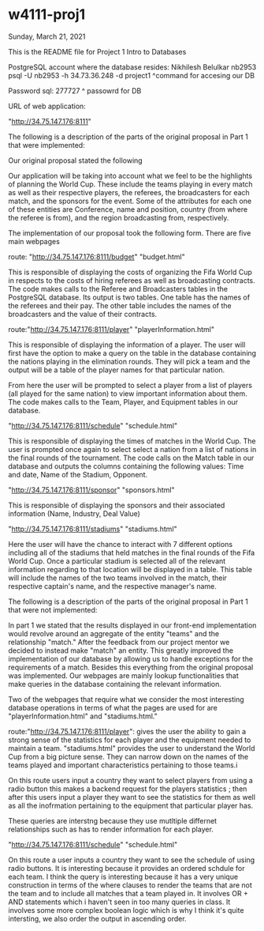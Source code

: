 # w4111-proj1

Sunday, March 21, 2021

This is the README file for Project 1 Intro to Databases

PostgreSQL account where the database resides:
Nikhilesh Belulkar	nb2953
psql -U nb2953 -h 34.73.36.248 -d project1
^command for accesing our DB

Password sql: 
277727
^ passowrd for DB


URL of web application:

"http://34.75.147.176:8111"

The following is a description of the parts of the original proposal in Part 1 that were implemented:


Our original proposal stated the following 

Our application will be taking into account what we feel to be the highlights of planning the World Cup. 
These include the teams playing in every match as well as their respective players, the referees, the broadcasters 
for each match, and the sponsors for the event. Some of the attributes for each one of these entities are Conference, 
name and position, country (from where the referee is from), and the region broadcasting from, respectively.


The implementation of our proposal took the following form. There are five main webpages

route: "http://34.75.147.176:8111/budget"
"budget.html"

This is responsible of displaying the costs of organizing the Fifa World Cup in respects to the
costs of hiring referees as well as broadcasting contracts. The code makes
calls to the Referee and Broadcasters tables in the PostgreSQL database. Its output is two tables. One
table has the names of the referees and their pay. The other table includes the names of the broadcasters 
and the value of their contracts.

route:"http://34.75.147.176:8111/player"
"playerInformation.html"

This is responsible of displaying the information of a player. The user will first have the option to
make a query on the table in the database containing the nations playing in the elimination rounds. They 
will pick a team and the output will be a table of the player names for that particular nation.

From here the user will be prompted to select a player from a list of players (all played for the same
nation) to view important information about them. The code makes calls to the Team, Player, and Equipment
tables in our database.

"http://34.75.147.176:8111/schedule"
"schedule.html"

This is responsible of displaying the times of matches in the World Cup. The user is prompted once again to
select select a nation from a list of nations in the final rounds of the tournament. The code calls on the Match
table in our database and outputs the columns containing the following values: Time and date, Name of the Stadium,
Opponent.

"http://34.75.147.176:8111/sponsor"
"sponsors.html"

This is responsible of displaying the sponsors and their associated information (Name, Industry, Deal Value)


"http://34.75.147.176:8111/stadiums"
"stadiums.html"

Here the user will have the chance to interact with 7 different options including all of the stadiums that
held matches in the final rounds of the Fifa World Cup. Once a particular stadium is selected all of the relevant
information regarding to that location will be displayed in a table. This table will include
the names of the two teams involved in the match, their respective captain's name, and the respective manager's name.


 
The following is a description of the parts of the original proposal in Part 1 that were not implemented:

In part 1 we stated that the results displayed in our front-end implementation would revolve around an aggregate
of the entity "teams" and the relationship "match." After the feedback from our project mentor we decided
to instead make "match" an entity. This greatly improved the implementation of our database by allowing us
to handle exceptions for the requirements of a match. Besides this everything from the original proposal was implemented.
Our webpages are mainly lookup functionalities that make queries in the database containing the relevant information.


Two of the webpages that require what we consider the most interesting database operations in terms of what the pages
are used for are "playerInformation.html" and "stadiums.html." 

route:"http://34.75.147.176:8111/player": gives the user the ability to gain a strong sense of the statistics for each player and the equipment
needed to maintain a team. "stadiums.html" provides the user to understand the World Cup from a big picture sense. They can
narrow down on the names of the teams played and important characteristics pertaining to those teams.i

On this route users input a country they want to select players from using a radio button this makes a backend request for the players statistics ; then after this users input a player they want to see the statistics for them as well as all the inofrmation pertaining to the equipment that particular player has. 

These queries are interstng because they use mutltiple differnet relationships such as has to render information for each player. 

"http://34.75.147.176:8111/schedule"
"schedule.html"

On this route a user inputs a country they want to see the schedule of using radio buttons. It is interesting because it provides an ordered schdule for each team. I think the query is interesting because it has a very unique construction in terms of the where clauses to render the teams that are not the team and to include all matches that a team played in. It involves OR + AND statements which i haven't seen in too many queries in class. It involves some more complex boolean logic which is why I think it's quite intersting, we also order the output in ascending order.








